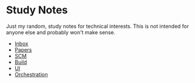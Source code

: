 Study Notes
===========

Just my random, study notes for technical interests.  This is not intended for
anyone else and probably won't make sense.

- [Inbox](inbox.md)
- [Papers](papers.md)
- [SCM](scm.md)
- [Build](build.md)
- [UI](ui.md)
- [Orchestration](orchestration.md)
